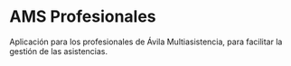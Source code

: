 AMS Profesionales
=================
Aplicación para los profesionales de Ávila Multiasistencia, para facilitar la gestión de las asistencias.